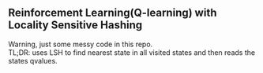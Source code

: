## Reinforcement Learning(Q-learning) with Locality Sensitive Hashing

Warning, just some messy code in this repo.
<br/>TL;DR: uses LSH to find nearest state in all visited states and then reads the states qvalues.
